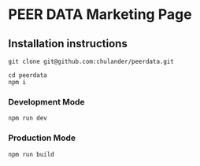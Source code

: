 # PEER DATA Marketing Page

## Installation instructions

```script
git clone git@github.com:chulander/peerdata.git

cd peerdata
npm i
```

### Development Mode
```script
npm run dev
```

### Production Mode
```script
npm run build
```
